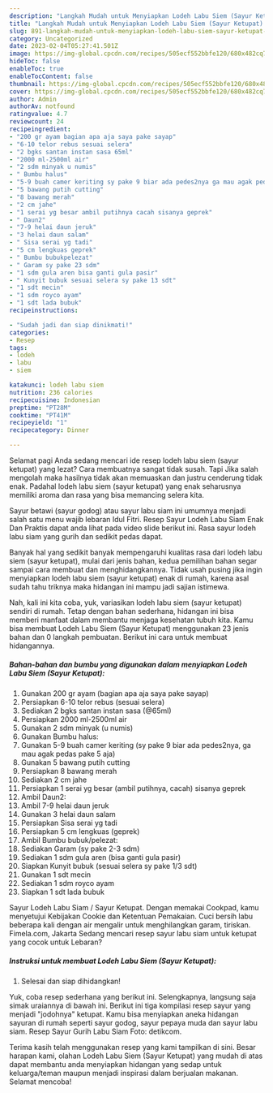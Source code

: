 ```yaml
---
description: "Langkah Mudah untuk Menyiapkan Lodeh Labu Siem (Sayur Ketupat) yang Enak Banget, Buat Buka Puasa}"
title: "Langkah Mudah untuk Menyiapkan Lodeh Labu Siem (Sayur Ketupat) yang Enak Banget, Buat Buka Puasa}"
slug: 891-langkah-mudah-untuk-menyiapkan-lodeh-labu-siem-sayur-ketupat-yang-enak-banget-buat-buka-puasa
category: Uncategorized
date: 2023-02-04T05:27:41.501Z
image: https://img-global.cpcdn.com/recipes/505ecf552bbfe120/680x482cq70/lodeh-labu-siem-sayur-ketupat-foto-resep-utama.jpg
hideToc: false
enableToc: true
enableTocContent: false
thumbnail: https://img-global.cpcdn.com/recipes/505ecf552bbfe120/680x482cq70/lodeh-labu-siem-sayur-ketupat-foto-resep-utama.jpg
cover: https://img-global.cpcdn.com/recipes/505ecf552bbfe120/680x482cq70/lodeh-labu-siem-sayur-ketupat-foto-resep-utama.jpg
author: Admin
authorAv: notfound
ratingvalue: 4.7
reviewcount: 24
recipeingredient:
- "200 gr ayam bagian apa aja saya pake sayap"
- "6-10 telor rebus sesuai selera"
- "2 bgks santan instan sasa 65ml"
- "2000 ml-2500ml air"
- "2 sdm minyak u numis"
- " Bumbu halus"
- "5-9 buah camer keriting sy pake 9 biar ada pedes2nya ga mau agak pedas pake 5 aja"
- "5 bawang putih cutting"
- "8 bawang merah"
- "2 cm jahe"
- "1 serai yg besar ambil putihnya cacah sisanya geprek"
- " Daun2"
- "7-9 helai daun jeruk"
- "3 helai daun salam"
- " Sisa serai yg tadi"
- "5 cm lengkuas geprek"
- " Bumbu bubukpelezat"
- " Garam sy pake 23 sdm"
- "1 sdm gula aren bisa ganti gula pasir"
- " Kunyit bubuk sesuai selera sy pake 13 sdt"
- "1 sdt mecin"
- "1 sdm royco ayam"
- "1 sdt lada bubuk"
recipeinstructions:

- "Sudah jadi dan siap dinikmati!"
categories:
- Resep
tags:
- lodeh
- labu
- siem

katakunci: lodeh labu siem 
nutrition: 236 calories
recipecuisine: Indonesian
preptime: "PT28M"
cooktime: "PT41M"
recipeyield: "1"
recipecategory: Dinner

---
```



Selamat pagi Anda sedang mencari ide resep lodeh labu siem (sayur ketupat) yang lezat? Cara membuatnya sangat tidak susah. Tapi Jika salah mengolah maka hasilnya tidak akan memuaskan dan justru cenderung tidak enak. Padahal lodeh labu siem (sayur ketupat) yang enak seharusnya memiliki aroma dan rasa yang bisa memancing selera kita.


Sayur betawi (sayur godog) atau sayur labu siam ini umumnya menjadi salah satu menu wajib lebaran Idul Fitri. Resep Sayur Lodeh Labu Siam Enak Dan Praktis dapat anda lihat pada video slide berikut ini. Rasa sayur lodeh labu siam yang gurih dan sedikit pedas dapat.

Banyak hal yang sedikit banyak mempengaruhi kualitas rasa dari lodeh labu siem (sayur ketupat), mulai dari jenis bahan, kedua pemilihan bahan segar sampai cara membuat dan menghidangkannya. Tidak usah pusing jika ingin menyiapkan lodeh labu siem (sayur ketupat) enak di rumah, karena asal sudah tahu triknya maka hidangan ini mampu jadi sajian istimewa.


Nah, kali ini kita coba, yuk, variasikan lodeh labu siem (sayur ketupat) sendiri di rumah. Tetap dengan bahan sederhana, hidangan ini bisa memberi manfaat dalam membantu menjaga kesehatan tubuh kita. Kamu bisa membuat Lodeh Labu Siem (Sayur Ketupat) menggunakan 23 jenis bahan dan 0 langkah pembuatan. Berikut ini cara untuk membuat hidangannya.

<!--inarticleads1-->

##### Bahan-bahan dan bumbu yang digunakan dalam menyiapkan Lodeh Labu Siem (Sayur Ketupat):

1. Gunakan 200 gr ayam (bagian apa aja saya pake sayap)
1. Persiapkan 6-10 telor rebus (sesuai selera)
1. Sediakan 2 bgks santan instan sasa (@65ml)
1. Persiapkan 2000 ml-2500ml air
1. Gunakan 2 sdm minyak (u numis)
1. Gunakan  Bumbu halus:
1. Gunakan 5-9 buah camer keriting (sy pake 9 biar ada pedes2nya, ga mau agak pedas pake 5 aja)
1. Gunakan 5 bawang putih cutting
1. Persiapkan 8 bawang merah
1. Sediakan 2 cm jahe
1. Persiapkan 1 serai yg besar (ambil putihnya, cacah) sisanya geprek
1. Ambil  Daun2:
1. Ambil 7-9 helai daun jeruk
1. Gunakan 3 helai daun salam
1. Persiapkan  Sisa serai yg tadi
1. Persiapkan 5 cm lengkuas (geprek)
1. Ambil  Bumbu bubuk/pelezat:
1. Sediakan  Garam (sy pake 2-3 sdm)
1. Sediakan 1 sdm gula aren (bisa ganti gula pasir)
1. Siapkan  Kunyit bubuk (sesuai selera sy pake 1/3 sdt)
1. Gunakan 1 sdt mecin
1. Sediakan 1 sdm royco ayam
1. Siapkan 1 sdt lada bubuk


Sayur Lodeh Labu Siam / Sayur Ketupat. Dengan memakai Cookpad, kamu menyetujui Kebijakan Cookie dan Ketentuan Pemakaian. Cuci bersih labu beberapa kali dengan air mengalir untuk menghilangkan garam, tiriskan. Fimela.com, Jakarta Sedang mencari resep sayur labu siam untuk ketupat yang cocok untuk Lebaran? 

<!--inarticleads2-->

##### Instruksi untuk membuat Lodeh Labu Siem (Sayur Ketupat):


1. Selesai dan siap dihidangkan!

Yuk, coba resep sederhana yang berikut ini. Selengkapnya, langsung saja simak uraiannya di bawah ini. Berikut ini tiga kompilasi resep sayur yang menjadi &#34;jodohnya&#34; ketupat. Kamu bisa menyiapkan aneka hidangan sayuran di rumah seperti sayur godog, sayur pepaya muda dan sayur labu siam. Resep Sayur Gurih Labu Siam Foto: detikcom. 

Terima kasih telah menggunakan resep yang kami tampilkan di sini. Besar harapan kami, olahan Lodeh Labu Siem (Sayur Ketupat) yang mudah di atas dapat membantu anda menyiapkan hidangan yang sedap untuk keluarga/teman maupun menjadi inspirasi dalam berjualan makanan. Selamat mencoba!
